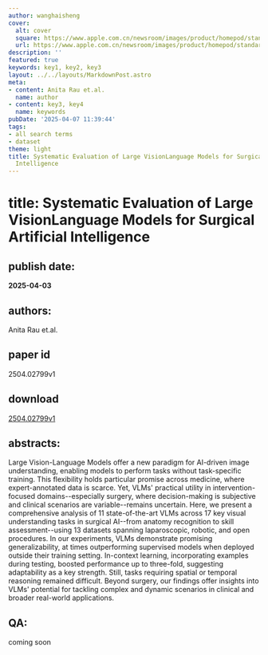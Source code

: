 ```yaml
---
author: wanghaisheng
cover:
  alt: cover
  square: https://www.apple.com.cn/newsroom/images/product/homepod/standard/Apple-HomePod-hero-230118_big.jpg.large_2x.jpg
  url: https://www.apple.com.cn/newsroom/images/product/homepod/standard/Apple-HomePod-hero-230118_big.jpg.large_2x.jpg
description: ''
featured: true
keywords: key1, key2, key3
layout: ../../layouts/MarkdownPost.astro
meta:
- content: Anita Rau et.al.
  name: author
- content: key3, key4
  name: keywords
pubDate: '2025-04-07 11:39:44'
tags:
- all search terms
- dataset
theme: light
title: Systematic Evaluation of Large VisionLanguage Models for Surgical Artificial
  Intelligence
---
```


# title: Systematic Evaluation of Large VisionLanguage Models for Surgical Artificial Intelligence 
## publish date: 
**2025-04-03** 
## authors: 
  Anita Rau et.al. 
## paper id
2504.02799v1
## download
[2504.02799v1](http://arxiv.org/abs/2504.02799v1)
## abstracts:
Large Vision-Language Models offer a new paradigm for AI-driven image understanding, enabling models to perform tasks without task-specific training. This flexibility holds particular promise across medicine, where expert-annotated data is scarce. Yet, VLMs' practical utility in intervention-focused domains--especially surgery, where decision-making is subjective and clinical scenarios are variable--remains uncertain. Here, we present a comprehensive analysis of 11 state-of-the-art VLMs across 17 key visual understanding tasks in surgical AI--from anatomy recognition to skill assessment--using 13 datasets spanning laparoscopic, robotic, and open procedures. In our experiments, VLMs demonstrate promising generalizability, at times outperforming supervised models when deployed outside their training setting. In-context learning, incorporating examples during testing, boosted performance up to three-fold, suggesting adaptability as a key strength. Still, tasks requiring spatial or temporal reasoning remained difficult. Beyond surgery, our findings offer insights into VLMs' potential for tackling complex and dynamic scenarios in clinical and broader real-world applications.
## QA:
coming soon
